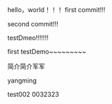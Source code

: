 ﻿hello，world！！！
first commit!!!

second commit!!!


testDmeo!!!!!!!

first testDemo~~~~~~~~~

简介简介军军

yangming

test002
0032323